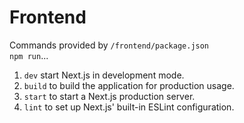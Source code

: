 # Frontend
Commands provided by ``/frontend/package.json`` 
<br>``npm run``...
1. ``dev`` start Next.js in development mode.
2. ``build`` to build the application for production usage.
3. ``start`` to start a Next.js production server.
4. ``lint`` to set up Next.js' built-in ESLint configuration.